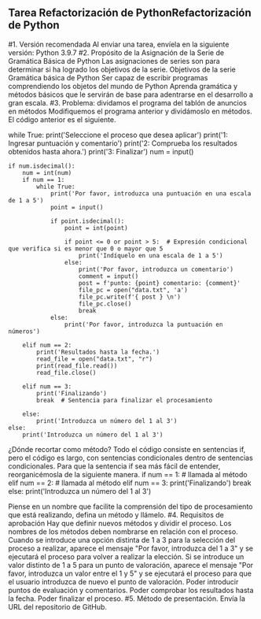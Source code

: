 ## Tarea Refactorización de PythonRefactorización de Python
#1. Versión recomendada
Al enviar una tarea, envíela en la siguiente versión:
Python 3.9.7
#2. Propósito de la Asignación de la Serie de Gramática Básica de Python
Las asignaciones de series son para determinar si ha logrado los objetivos de la serie.
Objetivos de la serie Gramática básica de Python
Ser capaz de escribir programas comprendiendo los objetos del mundo de Python
Aprenda gramática y métodos básicos que le servirán de base para adentrarse en el desarrollo a gran escala.
#3. Problema: dividamos el programa del tablón de anuncios en métodos
Modifiquemos el programa anterior y dividámoslo en métodos.
El código anterior es el siguiente.



while True:
    print('Seleccione el proceso que desea aplicar')
    print('1: Ingresar puntuación y comentario')
    print('2: Comprueba los resultados obtenidos hasta ahora.')
    print('3: Finalizar')
    num = input()
    
    if num.isdecimal():
        num = int(num)
        if num == 1:
            while True:
                print('Por favor, introduzca una puntuación en una escala de 1 a 5')
                point = input()
                
                if point.isdecimal():
                    point = int(point)
                    
                    if point <= 0 or point > 5:  # Expresión condicional que verifica si es menor que 0 o mayor que 5
                        print('Indíquelo en una escala de 1 a 5')
                    else:
                        print('Por favor, introduzca un comentario')
                        comment = input()
                        post = f'punto: {point} comentario: {comment}'
                        file_pc = open("data.txt", 'a')
                        file_pc.write(f'{ post } \n')
                        file_pc.close()
                        break
                else:
                    print('Por favor, introduzca la puntuación en números')
        
        elif num == 2:
            print('Resultados hasta la fecha.')
            read_file = open("data.txt", "r")
            print(read_file.read())
            read_file.close()
        
        elif num == 3:
            print('Finalizando')
            break  # Sentencia para finalizar el procesamiento
        
        else:
            print('Introduzca un número del 1 al 3')
    else:
        print('Introduzca un número del 1 al 3')

¿Dónde recortar como método?
Todo el código consiste en sentencias if, pero el código es largo, con sentencias condicionales dentro de sentencias condicionales.
Para que la sentencia if sea más fácil de entender, reorganicémosla de la siguiente manera.
if num == 1:
    # llamada al método
elif num == 2:
    # llamada al método
elif num == 3:
    print('Finalizando')
    break
else:
    print('Introduzca un número del 1 al 3')


Piense en un nombre que facilite la comprensión del tipo de procesamiento que está realizando, defina un método y llámelo.
#4. Requisitos de aprobación
Hay que definir nuevos métodos y dividir el proceso.
Los nombres de los métodos deben nombrarse en relación con el proceso.
Cuando se introduce una opción distinta de 1 a 3 para la selección del proceso a realizar, aparece el mensaje "Por favor, introduzca del 1 a 3" y se ejecutará el proceso para volver a realizar la elección.
Si se introduce un valor distinto de 1 a 5 para un punto de valoración, aparece el mensaje "Por favor, introduzca un valor entre el 1 y 5" y se ejecutará el proceso para que el usuario introduzca de nuevo el punto de valoración.
Poder introducir puntos de evaluación y comentarios.
Poder comprobar los resultados hasta la fecha.
Poder finalizar el proceso.
#5. Método de presentación.
Envía la URL del repositorio de GitHub.

